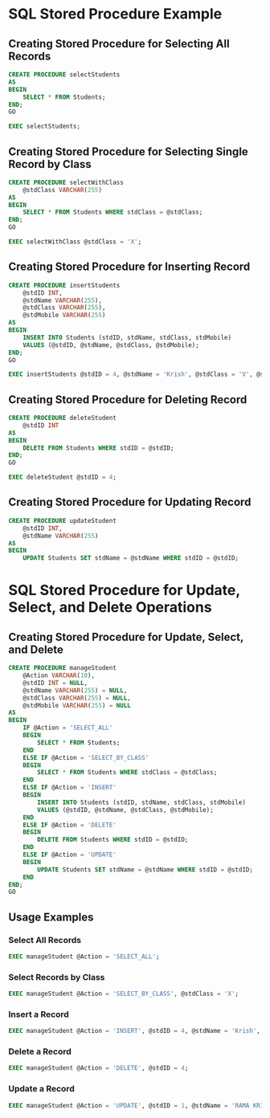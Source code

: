  
# SQL Stored Procedure Example

## Creating Stored Procedure for Selecting All Records

```sql
CREATE PROCEDURE selectStudents
AS
BEGIN
    SELECT * FROM Students;
END;
GO

EXEC selectStudents;
```

## Creating Stored Procedure for Selecting Single Record by Class

```sql
CREATE PROCEDURE selectWithClass 
    @stdClass VARCHAR(255)
AS
BEGIN
    SELECT * FROM Students WHERE stdClass = @stdClass;
END;
GO

EXEC selectWithClass @stdClass = 'X';
```

## Creating Stored Procedure for Inserting Record

```sql
CREATE PROCEDURE insertStudents 
    @stdID INT,
    @stdName VARCHAR(255),
    @stdClass VARCHAR(255),
    @stdMobile VARCHAR(255)
AS
BEGIN
    INSERT INTO Students (stdID, stdName, stdClass, stdMobile)
    VALUES (@stdID, @stdName, @stdClass, @stdMobile);
END;
GO

EXEC insertStudents @stdID = 4, @stdName = 'Krish', @stdClass = 'V', @stdMobile = '900626548';
```

## Creating Stored Procedure for Deleting Record

```sql
CREATE PROCEDURE deleteStudent 
    @stdID INT
AS
BEGIN
    DELETE FROM Students WHERE stdID = @stdID;
END;
GO

EXEC deleteStudent @stdID = 4;
```

## Creating Stored Procedure for Updating Record

```sql
CREATE PROCEDURE updateStudent 
    @stdID INT, 
    @stdName VARCHAR(255)
AS
BEGIN
    UPDATE Students SET stdName = @stdName WHERE stdID = @stdID;

```


# SQL Stored Procedure for Update, Select, and Delete Operations

## Creating Stored Procedure for Update, Select, and Delete

```sql
CREATE PROCEDURE manageStudent
    @Action VARCHAR(10),
    @stdID INT = NULL,
    @stdName VARCHAR(255) = NULL,
    @stdClass VARCHAR(255) = NULL,
    @stdMobile VARCHAR(255) = NULL
AS
BEGIN
    IF @Action = 'SELECT_ALL'
    BEGIN
        SELECT * FROM Students;
    END
    ELSE IF @Action = 'SELECT_BY_CLASS'
    BEGIN
        SELECT * FROM Students WHERE stdClass = @stdClass;
    END
    ELSE IF @Action = 'INSERT'
    BEGIN
        INSERT INTO Students (stdID, stdName, stdClass, stdMobile)
        VALUES (@stdID, @stdName, @stdClass, @stdMobile);
    END
    ELSE IF @Action = 'DELETE'
    BEGIN
        DELETE FROM Students WHERE stdID = @stdID;
    END
    ELSE IF @Action = 'UPDATE'
    BEGIN
        UPDATE Students SET stdName = @stdName WHERE stdID = @stdID;
    END
END;
GO
```

## Usage Examples

### Select All Records
```sql
EXEC manageStudent @Action = 'SELECT_ALL';
```

### Select Records by Class
```sql
EXEC manageStudent @Action = 'SELECT_BY_CLASS', @stdClass = 'X';
```

### Insert a Record
```sql
EXEC manageStudent @Action = 'INSERT', @stdID = 4, @stdName = 'Krish', @stdClass = 'V', @stdMobile = '900626548';
```

### Delete a Record
```sql
EXEC manageStudent @Action = 'DELETE', @stdID = 4;
```

### Update a Record
```sql
EXEC manageStudent @Action = 'UPDATE', @stdID = 1, @stdName = 'RAMA KRISHNA';
```
 
 
